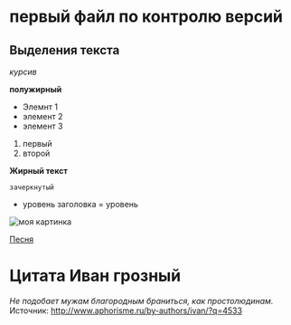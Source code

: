 # первый файл по контролю версий 
 
## Выделения текста

*курсив*

**полужирный**

* Элемнт 1
* элемент 2
* элемент 3

1. первый
2. второй

**Жирный текст**

`зачеркнутый`

- уровень заголовка
= уровень  

![моя картинка](git%20practic.jpg)

[Песня](miyagi-marlboro(mp3name.co).mp3)

# Цитата **Иван грозный**
*Не подобает мужам благородным браниться, как простолюдинам.*
Источник: http://www.aphorisme.ru/by-authors/ivan/?q=4533